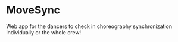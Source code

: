 # MoveSync
Web app for the dancers to check in choreography synchronization individually or the whole crew!
